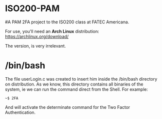 # ISO200-PAM 
#A PAM 2FA project to the ISO200 class at FATEC Americana.


For use, you'll need an **Arch Linux** distribution: https://archlinux.org/download/

The version, is very irrelevant.

# /bin/bash

The file userLogin.c was created to insert him inside the /bin/bash directory on distribution. As we know, this directory contains all binaries of the system, ie we can run the command direct from the Shell. For example:
```
~$ 2FA
```
And will activate the determinate command for the Two Factor Authentication.

